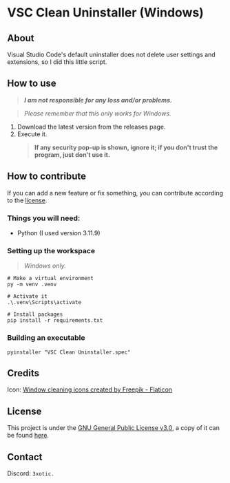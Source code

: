 # VSC Clean Uninstaller (Windows)

## About

Visual Studio Code's default uninstaller does not delete user settings and extensions, so I did this little script.

## How to use

> ***I am not responsible for any loss and/or problems.***

> _Please remember that this only works for Windows._

1. Download the latest version from the releases page.
2. Execute it.
   > **If any security pop-up is shown, ignore it; if you don't trust the program, just don't use it.**

## How to contribute

If you can add a new feature or fix something, you can contribute according to the [license](LICENSE).

### Things you will need:

- Python (I used version 3.11.9)

### Setting up the workspace

> _Windows only._

```pwsh
# Make a virtual environment
py -m venv .venv

# Activate it
.\.venv\Scripts\activate

# Install packages
pip install -r requirements.txt
```

### Building an executable

```pwsh
pyinstaller "VSC Clean Uninstaller.spec"
```

## Credits

Icon: <a href="https://www.flaticon.es/iconos-gratis/limpieza-de-cristales" title="limpieza de cristales iconos">Window cleaning icons created by Freepik - Flaticon</a>

## License

This project is under the [GNU General Public License v3.0](https://choosealicense.com/licenses/gpl-3.0/#), a copy of it can be found [here](LICENSE).

## Contact

Discord: `3xotic.`
